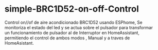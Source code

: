 # simple-BRC1D52-on-off-Control
Control on//of de aire acondicionado  BRC1D52 usando ESPhome,  Se monitoriza el estado del led y se actua sobre el pulsador para transformar un funcionamiento de pulsador al de Interruptor en HomeAssistant, permitiendo el control de ambos modos , Manual y a traves de HomeAsistant.
